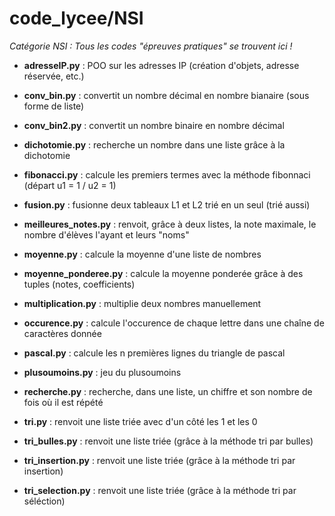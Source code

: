 # code_lycee/NSI

*Catégorie NSI  : Tous les codes "épreuves pratiques" se trouvent ici !*

  - **adresseIP.py**        : POO sur les adresses IP (création d'objets, adresse réservée, etc.)

  - **conv_bin.py**         : convertit un nombre décimal en nombre bianaire (sous forme de liste)
  
  - **conv_bin2.py**        : convertit un nombre binaire en nombre décimal
  
  - **dichotomie.py**       : recherche un nombre dans une liste grâce à la dichotomie 
  
  - **fibonacci.py**        : calcule les premiers termes avec la méthode fibonnaci (départ u1 = 1 / u2 = 1)
  
  - **fusion.py**           : fusionne deux tableaux L1 et L2 trié en un seul (trié aussi)
  
  - **meilleures_notes.py** : renvoit, grâce à deux listes, la note maximale, le nombre d'élèves l'ayant et leurs "noms"
  
  - **moyenne.py**          : calcule la moyenne d'une liste de nombres

  - **moyenne_ponderee.py** : calcule la moyenne ponderée grâce à des tuples (notes, coefficients)
  
  - **multiplication.py**   : multiplie deux nombres manuellement
  
  - **occurence.py**        : calcule l'occurence de chaque lettre dans une chaîne de caractères donnée

  - **pascal.py**           : calcule les n premières lignes du triangle de pascal
  
  - **plusoumoins.py**      : jeu du plusoumoins 
  
  - **recherche.py**        : recherche, dans une liste, un chiffre et son nombre de fois où il est répété
  
  - **tri.py**              : renvoit une liste triée avec d'un côté les 1 et les 0
  
  - **tri_bulles.py**       : renvoit une liste triée (grâce à la méthode tri par bulles)
  
  - **tri_insertion.py**    : renvoit une liste triée (grâce à la méthode tri par insertion)
  
  - **tri_selection.py**    : renvoit une liste triée (grâce à la méthode tri par séléction)

